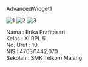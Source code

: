 AdvancedWidget1

![1](https://cloud.githubusercontent.com/assets/22217533/22401303/8f43018a-e600-11e6-8fd1-52438f5afdaa.png)
![2](https://cloud.githubusercontent.com/assets/22217533/22401305/9554be92-e600-11e6-97ba-adb89c89cbbf.png)
![3](https://cloud.githubusercontent.com/assets/22217533/22401306/9836346a-e600-11e6-96e0-3e202a1e4c97.png)

Nama : Erika Prafitasari 
<br>
Kelas : XI RPL 5 
<br>
No. Urut : 10 
<br>
NIS : 4703/1442.070 
<br>
Sekolah : SMK Telkom Malang
